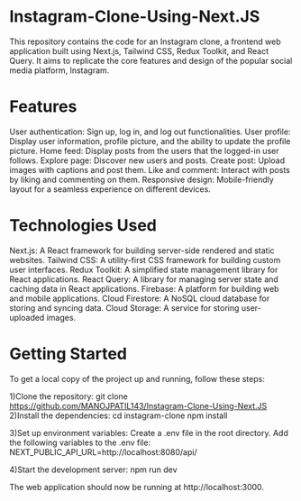 ﻿# Instagram-Clone-Using-Next.JS
This repository contains the code for an Instagram clone, a frontend web application built using Next.js, Tailwind CSS, Redux Toolkit, and React Query. It aims to replicate the core features and design of the popular social media platform, Instagram.

# Features
User authentication: Sign up, log in, and log out functionalities.
User profile: Display user information, profile picture, and the ability to update the profile picture.
Home feed: Display posts from the users that the logged-in user follows.
Explore page: Discover new users and posts.
Create post: Upload images with captions and post them.
Like and comment: Interact with posts by liking and commenting on them.
Responsive design: Mobile-friendly layout for a seamless experience on different devices.

# Technologies Used
Next.js: A React framework for building server-side rendered and static websites.
Tailwind CSS: A utility-first CSS framework for building custom user interfaces.
Redux Toolkit: A simplified state management library for React applications.
React Query: A library for managing server state and caching data in React applications.
Firebase: A platform for building web and mobile applications.
Cloud Firestore: A NoSQL cloud database for storing and syncing data.
Cloud Storage: A service for storing user-uploaded images.

# Getting Started
To get a local copy of the project up and running, follow these steps:

1)Clone the repository:
git clone https://github.com/MANOJPATIL143/Instagram-Clone-Using-Next.JS
2)Install the dependencies:
cd instagram-clone
npm install

3)Set up environment variables:
Create a .env file in the root directory.
Add the following variables to the .env file:
NEXT_PUBLIC_API_URL=http://localhost:8080/api/

4)Start the development server:
npm run dev

The web application should now be running at http://localhost:3000.
